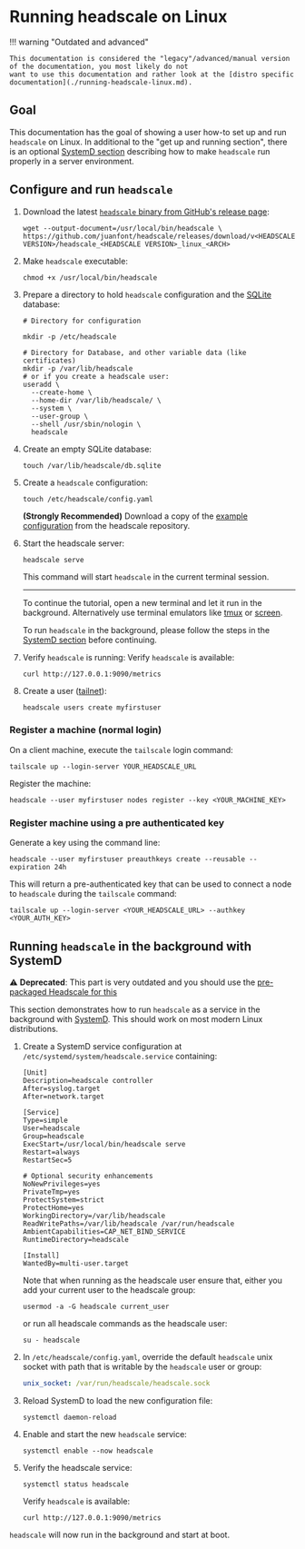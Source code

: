 # Running headscale on Linux

!!! warning "Outdated and advanced"

    This documentation is considered the "legacy"/advanced/manual version of the documentation, you most likely do not
    want to use this documentation and rather look at the [distro specific documentation](./running-headscale-linux.md).

## Goal

This documentation has the goal of showing a user how-to set up and run `headscale` on Linux.
In additional to the "get up and running section", there is an optional [SystemD section](#running-headscale-in-the-background-with-systemd)
describing how to make `headscale` run properly in a server environment.

## Configure and run `headscale`

1. Download the latest [`headscale` binary from GitHub's release page](https://github.com/juanfont/headscale/releases):

    ```shell
    wget --output-document=/usr/local/bin/headscale \
    https://github.com/juanfont/headscale/releases/download/v<HEADSCALE VERSION>/headscale_<HEADSCALE VERSION>_linux_<ARCH>
    ```

1. Make `headscale` executable:

    ```shell
    chmod +x /usr/local/bin/headscale
    ```

1. Prepare a directory to hold `headscale` configuration and the [SQLite](https://www.sqlite.org/) database:

    ```shell
    # Directory for configuration

    mkdir -p /etc/headscale

    # Directory for Database, and other variable data (like certificates)
    mkdir -p /var/lib/headscale
    # or if you create a headscale user:
    useradd \
      --create-home \
      --home-dir /var/lib/headscale/ \
      --system \
      --user-group \
      --shell /usr/sbin/nologin \
      headscale
    ```

1. Create an empty SQLite database:

    ```shell
    touch /var/lib/headscale/db.sqlite
    ```

1. Create a `headscale` configuration:

    ```shell
    touch /etc/headscale/config.yaml
    ```

    **(Strongly Recommended)** Download a copy of the [example configuration](https://github.com/juanfont/headscale/blob/main/config-example.yaml) from the headscale repository.

1. Start the headscale server:

    ```shell
    headscale serve
    ```

    This command will start `headscale` in the current terminal session.

    ---

    To continue the tutorial, open a new terminal and let it run in the background.
    Alternatively use terminal emulators like [tmux](https://github.com/tmux/tmux) or [screen](https://www.gnu.org/software/screen/).

    To run `headscale` in the background, please follow the steps in the [SystemD section](#running-headscale-in-the-background-with-systemd) before continuing.

1. Verify `headscale` is running:
  Verify `headscale` is available:

    ```shell
    curl http://127.0.0.1:9090/metrics
    ```

1. Create a user ([tailnet](https://tailscale.com/kb/1136/tailnet/)):

    ```shell
    headscale users create myfirstuser
    ```

### Register a machine (normal login)

On a client machine, execute the `tailscale` login command:

```shell
tailscale up --login-server YOUR_HEADSCALE_URL
```

Register the machine:

```shell
headscale --user myfirstuser nodes register --key <YOUR_MACHINE_KEY>
```

### Register machine using a pre authenticated key

Generate a key using the command line:

```shell
headscale --user myfirstuser preauthkeys create --reusable --expiration 24h
```

This will return a pre-authenticated key that can be used to connect a node to `headscale` during the `tailscale` command:

```shell
tailscale up --login-server <YOUR_HEADSCALE_URL> --authkey <YOUR_AUTH_KEY>
```

## Running `headscale` in the background with SystemD

:warning: **Deprecated**: This part is very outdated and you should use the [pre-packaged Headscale for this](./running-headscale-linux.md)

This section demonstrates how to run `headscale` as a service in the background with [SystemD](https://www.freedesktop.org/wiki/Software/systemd/).
This should work on most modern Linux distributions.

1. Create a SystemD service configuration at `/etc/systemd/system/headscale.service` containing:

    ```systemd
    [Unit]
    Description=headscale controller
    After=syslog.target
    After=network.target

    [Service]
    Type=simple
    User=headscale
    Group=headscale
    ExecStart=/usr/local/bin/headscale serve
    Restart=always
    RestartSec=5

    # Optional security enhancements
    NoNewPrivileges=yes
    PrivateTmp=yes
    ProtectSystem=strict
    ProtectHome=yes
    WorkingDirectory=/var/lib/headscale
    ReadWritePaths=/var/lib/headscale /var/run/headscale
    AmbientCapabilities=CAP_NET_BIND_SERVICE
    RuntimeDirectory=headscale

    [Install]
    WantedBy=multi-user.target
    ```

    Note that when running as the headscale user ensure that, either you add your current user to the headscale group:

    ```shell
    usermod -a -G headscale current_user
    ```

    or run all headscale commands as the headscale user:

    ```shell
    su - headscale
    ```

1. In `/etc/headscale/config.yaml`, override the default `headscale` unix socket with path that is writable by the `headscale` user or group:

    ```yaml
    unix_socket: /var/run/headscale/headscale.sock
    ```

1. Reload SystemD to load the new configuration file:

    ```shell
    systemctl daemon-reload
    ```

1. Enable and start the new `headscale` service:

    ```shell
    systemctl enable --now headscale
    ```

1. Verify the headscale service:

    ```shell
    systemctl status headscale
    ```

    Verify `headscale` is available:

    ```shell
    curl http://127.0.0.1:9090/metrics
    ```

`headscale` will now run in the background and start at boot.
